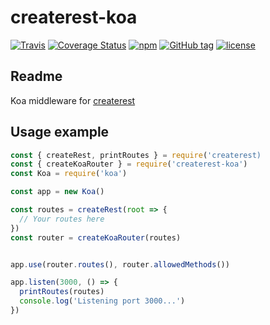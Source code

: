 # createrest-koa

[![Travis](https://img.shields.io/travis/atomixinteractions/createrest-koa.svg)](https://travis-ci.org/atomixinteractions/createrest-koa)
[![Coverage Status](https://coveralls.io/repos/github/atomixinteractions/createrest-koa/badge.svg?branch=master)](https://coveralls.io/github/atomixinteractions/createrest-koa?branch=master)
[![npm](https://img.shields.io/npm/v/createrest-koa.svg)](https://npmjs.com/createrest-koa)
[![GitHub tag](https://img.shields.io/github/tag/atomixinteractions/createrest-koa.svg)](https://github.com/atomixinteractions/createrest-koa)
[![license](https://img.shields.io/github/license/atomixinteractions/createrest-koa.svg)](https://github.com/atomixinteractions/createrest-koa)


## Readme

Koa middleware for [createrest](https://github.com/atomixinteractions/createrest)

## Usage example

```js
const { createRest, printRoutes } = require('createrest)
const { createKoaRouter } = require('createrest-koa')
const Koa = require('koa')

const app = new Koa()

const routes = createRest(root => {
  // Your routes here
})
const router = createKoaRouter(routes)


app.use(router.routes(), router.allowedMethods())

app.listen(3000, () => {
  printRoutes(routes)
  console.log('Listening port 3000...')
})
```
